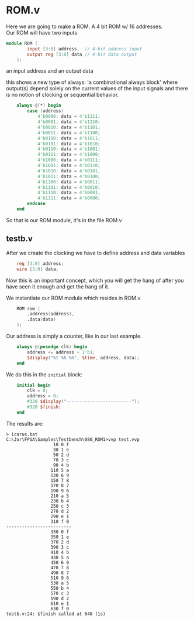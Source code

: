 # ROM.v
Here we are going to make a ROM. A 4 bit ROM w/ 16 addresses.  
Our ROM will have two inputs
```verilog
module ROM (
		input [3:0] address,  // 4-bit address input
		output reg [3:0] data // 4-bit data output
	);
```
an input address and an output data

this shows a new type of always: 'a combinational always block' where output(s) depend solely on the current values of the input signals and there is no notion of clocking or sequential behavior. 

```verilog
	always @(*) begin
		case (address)
			4'b0000: data = 4'b1111; 
			4'b0001: data = 4'b1110; 
			4'b0010: data = 4'b1101; 
			4'b0011: data = 4'b1100;
			4'b0100: data = 4'b1011; 
			4'b0101: data = 4'b1010; 
			4'b0110: data = 4'b1001; 
			4'b0111: data = 4'b1000;
			4'b1000: data = 4'b0111; 
			4'b1001: data = 4'b0110; 
			4'b1010: data = 4'b0101; 
			4'b1011: data = 4'b0100;
			4'b1100: data = 4'b0011; 
			4'b1101: data = 4'b0010; 
			4'b1110: data = 4'b0001; 
			4'b1111: data = 4'b0000;
		endcase
	end
```
So that is our ROM module, it's in the file ROM.v

## testb.v 

After we create the clocking we have to define address and data variables

```verilog
	reg [3:0] address;
	wire [3:0] data;
```
Now this is an important concept, which you will get the hang of after you have seen it enough and get the hang of it.

We instantiate our ROM module which resides in ROM.v

```verilog
	ROM rom (
		.address(address),
		.data(data)
	);
```
Our address is simply a counter, like in our last example.  

```verilog
	always @(posedge clk) begin
		address <= address + 1'b1;
		$display("%t %h %h", $time, address, data);
	end
```
We do this in the `initial` block:

```verilog
    initial begin
		clk = 0;
		address = 0;
		#320 $display("-------------------------");
		#320 $finish;
    end
```
The results are:
```
> icarus.bat
C:\Jar\FPGA\Samples\Testbench\080_ROM1>vvp test.vvp
                  10 0 f
                  30 1 e
                  50 2 d
                  70 3 c
                  90 4 b
                 110 5 a
                 130 6 9
                 150 7 8
                 170 8 7
                 190 9 6
                 210 a 5
                 230 b 4
                 250 c 3
                 270 d 2
                 290 e 1
                 310 f 0
-------------------------
                 330 0 f
                 350 1 e
                 370 2 d
                 390 3 c
                 410 4 b
                 430 5 a
                 450 6 9
                 470 7 8
                 490 8 7
                 510 9 6
                 530 a 5
                 550 b 4
                 570 c 3
                 590 d 2
                 610 e 1
                 630 f 0
testb.v:24: $finish called at 640 (1s)
```
